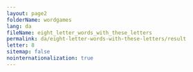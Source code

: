 ```yaml
---
layout: page2
folderName: wordgames
lang: da
fileName: eight_letter_words_with_these_letters
permalink: da/eight-letter-words-with-these-letters/result
letter: 8
sitemap: false
nointernationalization: true   
---
```

